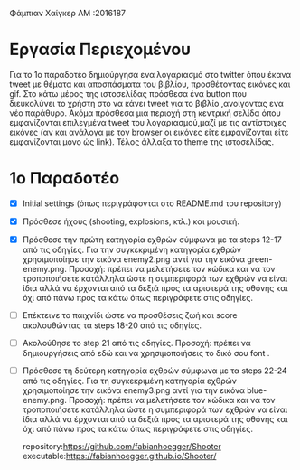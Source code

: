 Φάμπιαν Χαίγκερ
ΑΜ :2016187
    
#  Εργασία Περιεχομένου 
  
  Για το 1ο παραδοτέο δημιούργησα ενα λογαριασμό στο twitter  όπου έκανα tweet με θέματα και αποσπάσματα του βιβλίου, 
προσθέτοντας εικόνες και gif. Στο  κάτω μέρος της ιστοσελίδας πρόσθεσα ένα button που διευκολύνει το χρήστη  στο να κάνει tweet 
για το βιβλίο ,ανοίγοντας ενα νέο παράθυρο. Ακόμα πρόσθεσα μια περιοχή στη κεντρική σελίδα όπου εμφανίζονται επιλεγμένα tweet
του λογαριασμού,μαζί με τις αντίστοιχες εικόνες (αν και ανάλογα με τον browser οι εικόνες είτε εμφανίζονται είτε εμφανίζονται
μονο ώς link). Τέλος άλλαξα το theme της ιστοσελίδας.

# 1ο Παραδοτέο

            
 
-[x] Initial settings (όπως περιγράφονται στο README.md του repository)
-[x] Πρόσθεσε ήχους (shooting, explosions, κτλ.) και μουσική.
-[x] Πρόσθεσε την πρώτη κατηγορία εχθρών σύμφωνα με τα steps 12-17 από τις οδηγίες. Για την συγκεκριμένη κατηγορία εχθρών χρησιμοποίησε        την εικόνα enemy2.png αντί για την εικόνα green-enemy.png. Προσοχή: πρέπει να μελετήσετε τον κώδικα και να τον
     τροποποιήσετε   κατάλληλα ώστε η συμπεριφορά των εχθρών να είναι ίδια αλλά να έρχονται από τα δεξιά προς τα αριστερά της οθόνης και        όχι από πάνω προς τα κάτω όπως περιγράφετε στις οδηγίες.
-[ ] Επέκτεινε το παιχνίδι ώστε να προσθέσεις ζωή και score ακολουθώντας τα steps 18-20 από τις οδηγίες.
-[ ] Ακολούθησε το step 21 από τις οδηγίες. Προσοχή: πρέπει να δημιουργήσεις από εδώ και να χρησιμοποιήσεις το δικό σου font . 
-[ ] Πρόσθεσε τη δεύτερη κατηγορία εχθρών σύμφωνα με τα steps 22-24 από τις οδηγίες. Για τη συγκεκριμένη κατηγορία εχθρών χρησιμοποίησε        την εικόνα enemy3.png αντί για την εικόνα blue-enemy.png. Προσοχή: πρέπει να μελετήσετε τον κώδικα και να τον τροποποιήσετε                κατάλληλα ώστε η συμπεριφορά των εχθρών να  είναι ίδια αλλά να έρχονται από τα δεξιά προς τα αριστερά της οθόνης και όχι από              πάνω προς τα κάτω όπως περιγράφετε στις οδηγίες.
    
   repository:https://github.com/fabianhoegger/Shooter
   executable:https://fabianhoegger.github.io/Shooter/
   
 
